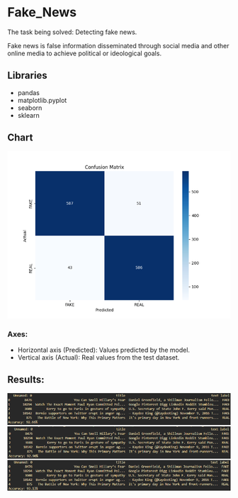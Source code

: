 # Fake_News

The task being solved: Detecting fake news. 

Fake news is false information disseminated through social media and other online media to achieve political or ideological goals.

## Libraries

- pandas 
- matplotlib.pyplot
- seaborn 
- sklearn

## Chart

![alt text](https://github.com/YuioiuY/Fake_News/blob/main/source/img2read/Figure.png)

### Axes:
 - Horizontal axis (Predicted): Values predicted by the model.
 - Vertical axis (Actual): Real values from the test dataset.

## Results:

![alt text](https://github.com/YuioiuY/Fake_News/blob/main/source/img2read/9266.png)
![alt text](https://github.com/YuioiuY/Fake_News/blob/main/source/img2read/9290.png)
![alt text](https://github.com/YuioiuY/Fake_News/blob/main/source/img2read/9313.png)